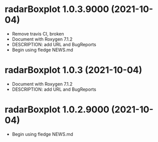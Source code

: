 <!-- NEWS.md is maintained by https://cynkra.github.io/fledge, do not edit -->

# radarBoxplot 1.0.3.9000 (2021-10-04)

* Remove travis CI, broken
* Document with Roxygen 7.1.2
* DESCRIPTION: add URL and BugReports
* Begin using fledge NEWS.md


# radarBoxplot 1.0.3 (2021-10-04)

* Document with Roxygen 7.1.2
* DESCRIPTION: add URL and BugReports


# radarBoxplot 1.0.2.9000 (2021-10-04)

* Begin using fledge NEWS.md



